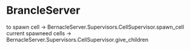 # BrancleServer

to spawn cell -> BernacleServer.Supervisors.CellSupervisor.spawn_cell 
current spawneed cells -> BernacleServer.Supervisors.CellSupervisor.give_children